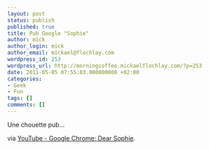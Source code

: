 ```yaml
---
layout: post
status: publish
published: true
title: Pub Google "Sophie"
author: mick
author_login: mick
author_email: mickael@flochlay.com
wordpress_id: 253
wordpress_url: http://morningcoffee.mickaelflochlay.com/?p=253
date: 2011-05-05 07:55:03.000000000 +02:00
categories:
- Geek
- Fun
tags: []
comments: []
---
```

Une chouette pub...

via <a href="http://www.youtube.com/watch?v=R4vkVHijdQk&amp;feature=player_embedded">YouTube - Google Chrome: Dear Sophie</a>.

<object width="425" height="350"><param name="movie" value="http://www.youtube.com/v/R4vkVHijdQk&amp;feature=player_embedded" /><param name="wmode" value="transparent" /><embed type="application/x-shockwave-flash" width="425" height="350" src="http://www.youtube.com/v/R4vkVHijdQk&amp;feature=player_embedded" wmode="transparent"></embed></object>
